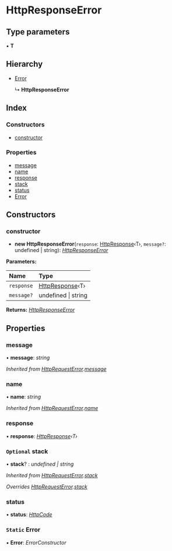 # HttpResponseError

## Type parameters

▪ **T**

## Hierarchy

* [Error](httprequesterror.md#static-error)

  ↳ **HttpResponseError**

## Index

### Constructors

* [constructor](httpresponseerror.md#constructor)

### Properties

* [message](httpresponseerror.md#message)
* [name](httpresponseerror.md#name)
* [response](httpresponseerror.md#response)
* [stack](httpresponseerror.md#optional-stack)
* [status](httpresponseerror.md#status)
* [Error](httpresponseerror.md#static-error)

## Constructors

### constructor

+ **new HttpResponseError**\(`response`: [HttpResponse](../interfaces/httpresponse.md)‹T›, `message?`: undefined \| string\): [_HttpResponseError_](httpresponseerror.md)

**Parameters:**

| Name | Type |
| :--- | :--- |
| `response` | [HttpResponse](../interfaces/httpresponse.md)‹T› |
| `message?` | undefined \| string |

**Returns:** [_HttpResponseError_](httpresponseerror.md)

## Properties

### message

• **message**: _string_

_Inherited from_ [_HttpRequestError_](httprequesterror.md)_._[_message_](httprequesterror.md#message)

### name

• **name**: _string_

_Inherited from_ [_HttpRequestError_](httprequesterror.md)_._[_name_](httprequesterror.md#name)

### response

• **response**: [_HttpResponse_](../interfaces/httpresponse.md)_‹T›_

### `Optional` stack

• **stack**? : _undefined \| string_

_Inherited from_ [_HttpRequestError_](httprequesterror.md)_._[_stack_](httprequesterror.md#optional-stack)

_Overrides_ [_HttpRequestError_](httprequesterror.md)_._[_stack_](httprequesterror.md#optional-stack)

### status

• **status**: [_HttpCode_](../enums/httpcode.md)

### `Static` Error

▪ **Error**: _ErrorConstructor_

